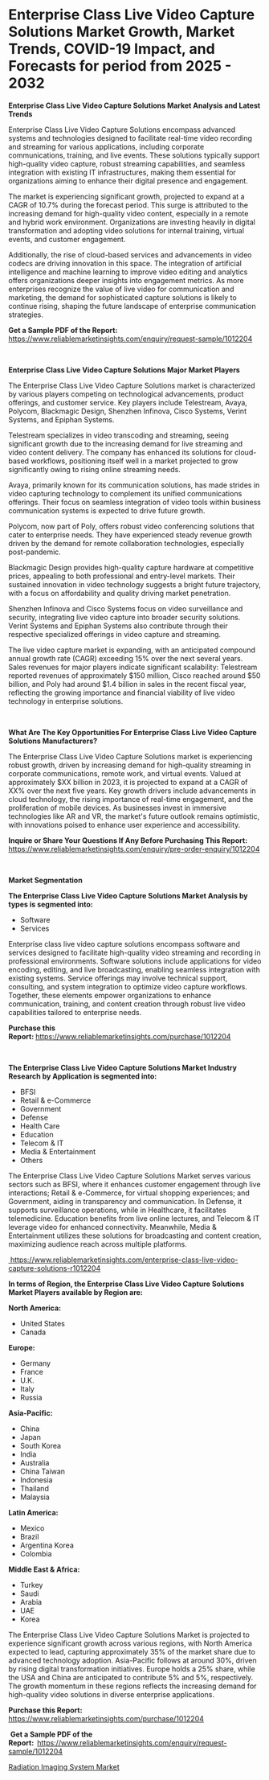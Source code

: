 <p><h1>Enterprise Class Live Video Capture Solutions Market Growth, Market Trends, COVID-19 Impact, and Forecasts for period from 2025 - 2032</h1></p><p><strong>Enterprise Class Live Video Capture Solutions Market Analysis and Latest Trends</strong></p>
<p><p>Enterprise Class Live Video Capture Solutions encompass advanced systems and technologies designed to facilitate real-time video recording and streaming for various applications, including corporate communications, training, and live events. These solutions typically support high-quality video capture, robust streaming capabilities, and seamless integration with existing IT infrastructures, making them essential for organizations aiming to enhance their digital presence and engagement.</p><p>The market is experiencing significant growth, projected to expand at a CAGR of 10.7% during the forecast period. This surge is attributed to the increasing demand for high-quality video content, especially in a remote and hybrid work environment. Organizations are investing heavily in digital transformation and adopting video solutions for internal training, virtual events, and customer engagement.</p><p>Additionally, the rise of cloud-based services and advancements in video codecs are driving innovation in this space. The integration of artificial intelligence and machine learning to improve video editing and analytics offers organizations deeper insights into engagement metrics. As more enterprises recognize the value of live video for communication and marketing, the demand for sophisticated capture solutions is likely to continue rising, shaping the future landscape of enterprise communication strategies.</p></p>
<p><strong>Get a Sample PDF of the Report:&nbsp;</strong> <a href="https://www.reliablemarketinsights.com/enquiry/request-sample/1012204?utm_campaign=2951&utm_medium=2&utm_source=Github&utm_content=ia&utm_term=08032025&utm_id=enterprise-class-live-video-capture-solutions">https://www.reliablemarketinsights.com/enquiry/request-sample/1012204</a></p>
<p>&nbsp;</p>
<p><strong>Enterprise Class Live Video Capture Solutions Major Market Players</strong></p>
<p><p>The Enterprise Class Live Video Capture Solutions market is characterized by various players competing on technological advancements, product offerings, and customer service. Key players include Telestream, Avaya, Polycom, Blackmagic Design, Shenzhen Infinova, Cisco Systems, Verint Systems, and Epiphan Systems.</p><p>Telestream specializes in video transcoding and streaming, seeing significant growth due to the increasing demand for live streaming and video content delivery. The company has enhanced its solutions for cloud-based workflows, positioning itself well in a market projected to grow significantly owing to rising online streaming needs.</p><p>Avaya, primarily known for its communication solutions, has made strides in video capturing technology to complement its unified communications offerings. Their focus on seamless integration of video tools within business communication systems is expected to drive future growth.</p><p>Polycom, now part of Poly, offers robust video conferencing solutions that cater to enterprise needs. They have experienced steady revenue growth driven by the demand for remote collaboration technologies, especially post-pandemic.</p><p>Blackmagic Design provides high-quality capture hardware at competitive prices, appealing to both professional and entry-level markets. Their sustained innovation in video technology suggests a bright future trajectory, with a focus on affordability and quality driving market penetration.</p><p>Shenzhen Infinova and Cisco Systems focus on video surveillance and security, integrating live video capture into broader security solutions. Verint Systems and Epiphan Systems also contribute through their respective specialized offerings in video capture and streaming.</p><p>The live video capture market is expanding, with an anticipated compound annual growth rate (CAGR) exceeding 15% over the next several years. Sales revenues for major players indicate significant scalability: Telestream reported revenues of approximately $150 million, Cisco reached around $50 billion, and Poly had around $1.4 billion in sales in the recent fiscal year, reflecting the growing importance and financial viability of live video technology in enterprise solutions.</p></p>
<p>&nbsp;</p>
<p><strong>What Are The Key Opportunities For Enterprise Class Live Video Capture Solutions Manufacturers?</strong></p>
<p><p>The Enterprise Class Live Video Capture Solutions market is experiencing robust growth, driven by increasing demand for high-quality streaming in corporate communications, remote work, and virtual events. Valued at approximately $XX billion in 2023, it is projected to expand at a CAGR of XX% over the next five years. Key growth drivers include advancements in cloud technology, the rising importance of real-time engagement, and the proliferation of mobile devices. As businesses invest in immersive technologies like AR and VR, the market's future outlook remains optimistic, with innovations poised to enhance user experience and accessibility.</p></p>
<p><strong>Inquire or Share Your Questions If Any Before Purchasing This Report:</strong> <a href="https://www.reliablemarketinsights.com/enquiry/pre-order-enquiry/1012204?utm_campaign=2951&utm_medium=2&utm_source=Github&utm_content=ia&utm_term=08032025&utm_id=enterprise-class-live-video-capture-solutions">https://www.reliablemarketinsights.com/enquiry/pre-order-enquiry/1012204</a></p>
<p>&nbsp;</p>
<p><strong>Market Segmentation</strong></p>
<p><strong>The Enterprise Class Live Video Capture Solutions Market Analysis by types is segmented into:</strong></p>
<p><ul><li>Software</li><li>Services</li></ul></p>
<p><p>Enterprise class live video capture solutions encompass software and services designed to facilitate high-quality video streaming and recording in professional environments. Software solutions include applications for video encoding, editing, and live broadcasting, enabling seamless integration with existing systems. Service offerings may involve technical support, consulting, and system integration to optimize video capture workflows. Together, these elements empower organizations to enhance communication, training, and content creation through robust live video capabilities tailored to enterprise needs.</p></p>
<p><strong>Purchase this Report:&nbsp;</strong><a href="https://www.reliablemarketinsights.com/purchase/1012204?utm_campaign=2951&utm_medium=2&utm_source=Github&utm_content=ia&utm_term=08032025&utm_id=enterprise-class-live-video-capture-solutions">https://www.reliablemarketinsights.com/purchase/1012204</a></p>
<p>&nbsp;</p>
<p><strong>The Enterprise Class Live Video Capture Solutions Market Industry Research by Application is segmented into:</strong></p>
<p><ul><li>BFSI</li><li>Retail & e-Commerce</li><li>Government</li><li>Defense</li><li>Health Care</li><li>Education</li><li>Telecom & IT</li><li>Media & Entertainment</li><li>Others</li></ul></p>
<p><p>The Enterprise Class Live Video Capture Solutions Market serves various sectors such as BFSI, where it enhances customer engagement through live interactions; Retail & e-Commerce, for virtual shopping experiences; and Government, aiding in transparency and communication. In Defense, it supports surveillance operations, while in Healthcare, it facilitates telemedicine. Education benefits from live online lectures, and Telecom & IT leverage video for enhanced connectivity. Meanwhile, Media & Entertainment utilizes these solutions for broadcasting and content creation, maximizing audience reach across multiple platforms.</p></p>
<p><a href="https://www.reliablemarketinsights.com/enterprise-class-live-video-capture-solutions-r1012204?utm_campaign=2951&utm_medium=2&utm_source=Github&utm_content=ia&utm_term=08032025&utm_id=enterprise-class-live-video-capture-solutions">&nbsp;https://www.reliablemarketinsights.com/enterprise-class-live-video-capture-solutions-r1012204</a></p>
<p><strong>In terms of Region, the Enterprise Class Live Video Capture Solutions Market Players available by Region are:</strong></p>
<p>
    <p> <strong> North America: </strong>
        <ul>
            <li>United States</li>
            <li>Canada</li>
        </ul>
        </p> 
    <p> <strong> Europe: </strong>
        <ul>
            <li>Germany</li>
            <li>France</li>
            <li>U.K.</li>
            <li>Italy</li>
            <li>Russia</li>
        </ul>
        </p> 
    <p> <strong> Asia-Pacific: </strong>
        <ul>
            <li>China</li>
            <li>Japan</li>
            <li>South Korea</li>
            <li>India</li>
            <li>Australia</li>
            <li>China Taiwan</li>
            <li>Indonesia</li>
            <li>Thailand</li>
            <li>Malaysia</li>
        </ul>
        </p> 
    <p> <strong> Latin America: </strong>
        <ul>
            <li>Mexico</li>
            <li>Brazil</li>
            <li>Argentina Korea</li>
            <li>Colombia</li>
        </ul>
        </p> 
    <p> <strong> Middle East & Africa: </strong>
        <ul>
            <li>Turkey</li>
            <li>Saudi</li>
            <li>Arabia</li>
            <li>UAE</li>
            <li>Korea</li>
        </ul>
    </p>
    </p>
<p><p>The Enterprise Class Live Video Capture Solutions Market is projected to experience significant growth across various regions, with North America expected to lead, capturing approximately 35% of the market share due to advanced technology adoption. Asia-Pacific follows at around 30%, driven by rising digital transformation initiatives. Europe holds a 25% share, while the USA and China are anticipated to contribute 5% and 5%, respectively. The growth momentum in these regions reflects the increasing demand for high-quality video solutions in diverse enterprise applications.</p></p>
<p><strong>Purchase this Report: </strong><a href="https://www.reliablemarketinsights.com/purchase/1012204?utm_campaign=2951&utm_medium=2&utm_source=Github&utm_content=ia&utm_term=08032025&utm_id=enterprise-class-live-video-capture-solutions">https://www.reliablemarketinsights.com/purchase/1012204</a></p>
<p>&nbsp;<strong>Get a Sample PDF of the Report:&nbsp;&nbsp;</strong><a href="https://www.reliablemarketinsights.com/enquiry/request-sample/1012204?utm_campaign=2951&utm_medium=2&utm_source=Github&utm_content=ia&utm_term=08032025&utm_id=enterprise-class-live-video-capture-solutions">https://www.reliablemarketinsights.com/enquiry/request-sample/1012204</a></p>
<p><strong></strong></p>
<p><p><a href="https://github.com/carendesrochers299/Market-Research-Report-List-1/blob/main/radiation-imaging-system-market.md?utm_campaign=2951&utm_medium=2&utm_source=Github&utm_content=ia&utm_term=08032025&utm_id=enterprise-class-live-video-capture-solutions">Radiation Imaging System Market</a></p></p>